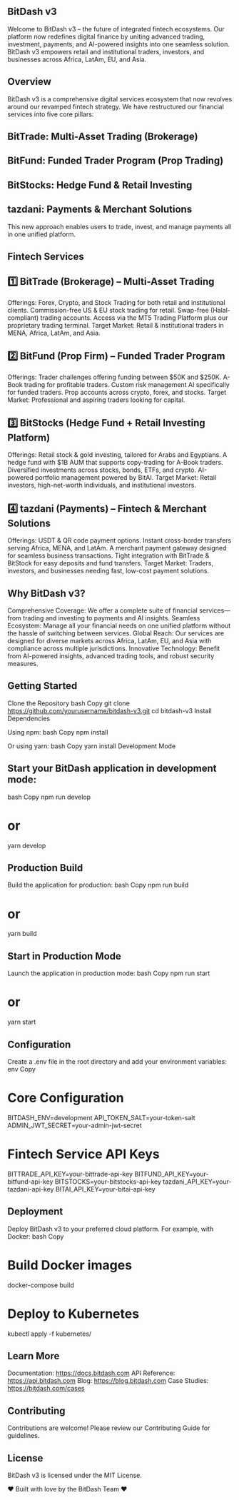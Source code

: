 ## BitDash v3
Welcome to BitDash v3 – the future of integrated fintech ecosystems. Our platform now redefines digital finance by uniting advanced trading, investment, payments, and AI-powered insights into one seamless solution. BitDash v3 empowers retail and institutional traders, investors, and businesses across Africa, LatAm, EU, and Asia.

## Overview
BitDash v3 is a comprehensive digital services ecosystem that now revolves around our revamped fintech strategy. We have restructured our financial services into five core pillars:

## BitTrade: Multi-Asset Trading (Brokerage)
## BitFund: Funded Trader Program (Prop Trading)
## BitStocks: Hedge Fund & Retail Investing
## tazdani: Payments & Merchant Solutions
This new approach enables users to trade, invest, and manage payments all in one unified platform.

## Fintech Services
## 1️⃣ BitTrade (Brokerage) – Multi-Asset Trading
Offerings:
Forex, Crypto, and Stock Trading for both retail and institutional clients.
Commission-free US & EU stock trading for retail.
Swap-free (Halal-compliant) trading accounts.
Access via the MT5 Trading Platform plus our proprietary trading terminal.
Target Market: Retail & institutional traders in MENA, Africa, LatAm, and Asia.

## 2️⃣ BitFund (Prop Firm) – Funded Trader Program
Offerings:
Trader challenges offering funding between $50K and $250K.
A-Book trading for profitable traders.
Custom risk management AI specifically for funded traders.
Prop accounts across crypto, forex, and stocks.
Target Market: Professional and aspiring traders looking for capital.

## 3️⃣ BitStocks (Hedge Fund + Retail Investing Platform)
Offerings:
Retail stock & gold investing, tailored for Arabs and Egyptians.
A hedge fund with $1B AUM that supports copy-trading for A-Book traders.
Diversified investments across stocks, bonds, ETFs, and crypto.
AI-powered portfolio management powered by BitAI.
Target Market: Retail investors, high-net-worth individuals, and institutional investors.

## 4️⃣ tazdani (Payments) – Fintech & Merchant Solutions
Offerings:
USDT & QR code payment options.
Instant cross-border transfers serving Africa, MENA, and LatAm.
A merchant payment gateway designed for seamless business transactions.
Tight integration with BitTrade & BitStock for easy deposits and fund transfers.
Target Market: Traders, investors, and businesses needing fast, low-cost payment solutions.

## Why BitDash v3?
Comprehensive Coverage: We offer a complete suite of financial services—from trading and investing to payments and AI insights.
Seamless Ecosystem: Manage all your financial needs on one unified platform without the hassle of switching between services.
Global Reach: Our services are designed for diverse markets across Africa, LatAm, EU, and Asia with compliance across multiple jurisdictions.
Innovative Technology: Benefit from AI-powered insights, advanced trading tools, and robust security measures.

## Getting Started
Clone the Repository
bash
Copy
git clone https://github.com/yourusername/bitdash-v3.git
cd bitdash-v3
Install Dependencies

Using npm:
bash
Copy
npm install

Or using yarn:
bash
Copy
yarn install
Development Mode

## Start your BitDash application in development mode:
bash
Copy
npm run develop

# or

yarn develop

## Production Build
Build the application for production:
bash
Copy
npm run build
# or
yarn build

## Start in Production Mode
Launch the application in production mode:
bash
Copy
npm run start
# or
yarn start

## Configuration
Create a .env file in the root directory and add your environment variables:
env
Copy
# Core Configuration
BITDASH_ENV=development
API_TOKEN_SALT=your-token-salt
ADMIN_JWT_SECRET=your-admin-jwt-secret

# Fintech Service API Keys
BITTRADE_API_KEY=your-bittrade-api-key
BITFUND_API_KEY=your-bitfund-api-key
BITSTOCKS=your-bitstocks-api-key
tazdani_API_KEY=your-tazdani-api-key
BITAI_API_KEY=your-bitai-api-key

## Deployment
Deploy BitDash v3 to your preferred cloud platform. For example, with Docker:
bash
Copy
# Build Docker images
docker-compose build
# Deploy to Kubernetes
kubectl apply -f kubernetes/

## Learn More
Documentation: https://docs.bitdash.com
API Reference: https://api.bitdash.com
Blog: https://blog.bitdash.com
Case Studies: https://bitdash.com/cases

## Contributing
Contributions are welcome! Please review our Contributing Guide for guidelines.

## License
BitDash v3 is licensed under the MIT License.

❤️ Built with love by the BitDash Team ❤️